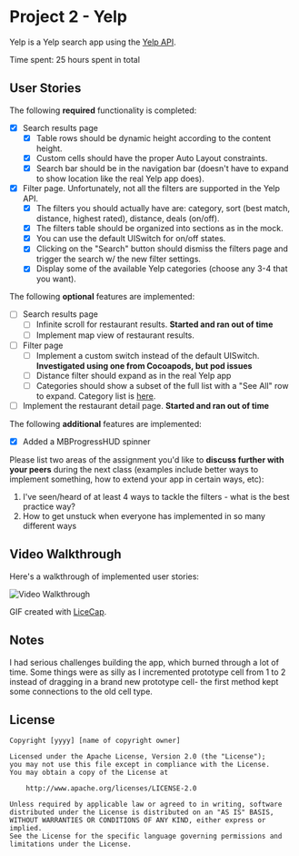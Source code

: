 # Project 2 - Yelp

Yelp is a Yelp search app using the [Yelp API](http://www.yelp.com/developers/documentation/v2/search_api).

Time spent: 25 hours spent in total

## User Stories

The following **required** functionality is completed:

- [X] Search results page
   - [X] Table rows should be dynamic height according to the content height.
   - [X] Custom cells should have the proper Auto Layout constraints.
   - [X] Search bar should be in the navigation bar (doesn't have to expand to show location like the real Yelp app does).
- [X] Filter page. Unfortunately, not all the filters are supported in the Yelp API.
   - [X] The filters you should actually have are: category, sort (best match, distance, highest rated), distance, deals (on/off).
   - [X] The filters table should be organized into sections as in the mock.
   - [X] You can use the default UISwitch for on/off states.
   - [X] Clicking on the "Search" button should dismiss the filters page and trigger the search w/ the new filter settings.
   - [X] Display some of the available Yelp categories (choose any 3-4 that you want).

The following **optional** features are implemented:

- [ ] Search results page
   - [ ] Infinite scroll for restaurant results. **Started and ran out of time**
   - [ ] Implement map view of restaurant results.
- [ ] Filter page
   - [ ] Implement a custom switch instead of the default UISwitch. **Investigated using one from Cocoapods, but pod issues**
   - [ ] Distance filter should expand as in the real Yelp app
   - [ ] Categories should show a subset of the full list with a "See All" row to expand. Category list is [here](http://www.yelp.com/developers/documentation/category_list).
- [ ] Implement the restaurant detail page. **Started and ran out of time**

The following **additional** features are implemented:

- [X] Added a MBProgressHUD spinner

Please list two areas of the assignment you'd like to **discuss further with your peers** during the next class (examples include better ways to implement something, how to extend your app in certain ways, etc):

1. I've seen/heard of at least 4 ways to tackle the filters - what is the best practice way?
2. How to get unstuck when everyone has implemented in so many different ways

## Video Walkthrough

Here's a walkthrough of implemented user stories:

<img src='http://i.imgur.com/FJLRXMu.gif' title='Video Walkthrough' width='' alt='Video Walkthrough' />

GIF created with [LiceCap](http://www.cockos.com/licecap/).

## Notes

I had serious challenges building the app, which burned through a lot of time. Some things were as silly as I incremented prototype cell from 1 to 2 instead of dragging in a brand new prototype cell- the first method kept some connections to the old cell type.

## License

    Copyright [yyyy] [name of copyright owner]

    Licensed under the Apache License, Version 2.0 (the "License");
    you may not use this file except in compliance with the License.
    You may obtain a copy of the License at

        http://www.apache.org/licenses/LICENSE-2.0

    Unless required by applicable law or agreed to in writing, software
    distributed under the License is distributed on an "AS IS" BASIS,
    WITHOUT WARRANTIES OR CONDITIONS OF ANY KIND, either express or implied.
    See the License for the specific language governing permissions and
    limitations under the License.
